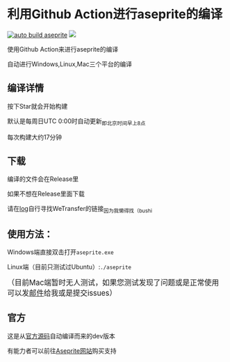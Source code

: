 # 利用Github Action进行aseprite的编译
[![auto build aseprite](https://github.com/Insouciant21/action_aseprite/workflows/auto%20build%20aseprite/badge.svg)](https://github.com/Insouciant21/action_aseprite/actions)
[![](https://data.jsdelivr.com/v1/package/gh/insouciant21/action_aseprite/badge)](https://www.jsdelivr.com/package/gh/insouciant21/action_aseprite)

使用Github Action来进行aseprite的编译

自动进行Windows,Linux,Mac三个平台的编译

## 编译详情

按下Star就会开始构建

默认是每周日UTC 0:00时自动更新<sub>即北京时间早上8点</sub>

每次构建大约17分钟

## 下载

编译的文件会在Release里

如果不想在Release里面下载

请在[log](https://github.com/Insouciant21/action_aseprite/actions)自行寻找WeTransfer的链接<sub>因为我懒得找（bushi</sub>


## 使用方法：
Windows端直接双击打开<code>aseprite.exe</code>

Linux端（目前只测试过Ubuntu）:<code>./aseprite</code>

<big>（目前Mac端暂时无人测试，如果您测试发现了问题或是正常使用可以发[邮件](mailto:2964318290@qq.com)给我或是提交issues）</big>

## 官方
这是从[官方源码](https://github.com/aseprite)自动编译而来的dev版本

有能力者可以前往[Aseprite网站](https://aseprite.org/#buy)购买支持
